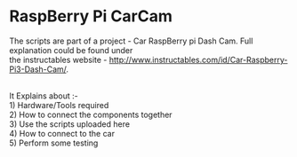 # RaspBerry Pi CarCam
  The scripts are part of a project - Car RaspBerry pi Dash Cam. Full explanation could be found under <br>
  the instructables website - http://www.instructables.com/id/Car-Raspberry-Pi3-Dash-Cam/. <br> <br>
  
 It Explains about :-
 <br> 1) Hardware/Tools required
  <br> 2) How to connect the components together
   <br> 3) Use the scripts uploaded here
    <br> 4) How to connect to the car
     <br> 5) Perform some testing
